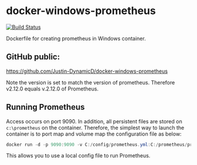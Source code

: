 # docker-windows-prometheus

[![Build Status](https://dev.azure.com/Justin-DynamicD/GitHubPipelines/_apis/build/status/Justin-DynamicD.docker-windows-prometheus?branchName=master)](https://dev.azure.com/Justin-DynamicD/GitHubPipelines/_build/latest?definitionId=5&branchName=master)

Dockerfile for creating prometheus in Windows container.

## GitHub public:
https://github.com/Justin-DynamicD/docker-windows-prometheus

Note the version is set to match the version of prometheus.  Therefore v2.12.0 equals v.2.12.0 of Prometheus.

## Running Prometheus

Access occurs on port 9090. In addition, all persistent files are stored on `c:\prometheus` on the container. Therefore, the simplest way to launch the container is to port map and volume map the configuration file as below:

```powershell
docker run -d -p 9090:9090 -v C:/config/prometheus.yml:C:/prometheus/prometheus.yml --name dynamicd/winprometheus:v2.12.0
```

This allows you to use a local config file to run Prometheus.
